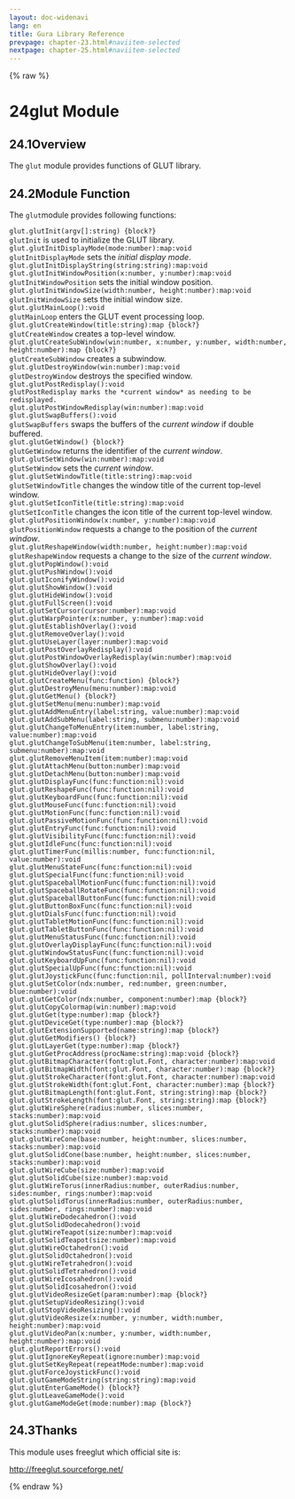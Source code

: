 ```yaml
---
layout: doc-widenavi
lang: en
title: Gura Library Reference
prevpage: chapter-23.html#naviitem-selected
nextpage: chapter-25.html#naviitem-selected
---
```

{% raw %}
<h1><span class="caption-index-1">24</span>glut Module</h1>
<h2><span class="caption-index-2">24.1</span><a name="anchor-24-1"></a>Overview</h2>
<p>
The <code class="highlighter-rouge">glut</code> module provides functions of GLUT library.
</p>
<h2><span class="caption-index-2">24.2</span><a name="anchor-24-2"></a>Module Function</h2>
<p>
The <code class="highlighter-rouge">glut</code>module provides following functions:
</p>
<div class="mb-2"><code>glut.glutInit(argv[]:string) {block?}</code></div>
<div class="mb-2 ml-4">
<code class="highlighter-rouge">glutInit</code> is used to initialize the GLUT library.
</div>
<div class="mb-2"><code>glut.glutInitDisplayMode(mode:number):map:void</code></div>
<div class="mb-2 ml-4">
<code class="highlighter-rouge">glutInitDisplayMode</code> sets the <em>initial display mode</em>.
</div>
<div class="mb-2"><code>glut.glutInitDisplayString(string:string):map:void</code></div>
<div class="mb-2 ml-4">

</div>
<div class="mb-2"><code>glut.glutInitWindowPosition(x:number, y:number):map:void</code></div>
<div class="mb-2 ml-4">
<code class="highlighter-rouge">glutInitWindowPosition</code> sets the initial window position.
</div>
<div class="mb-2"><code>glut.glutInitWindowSize(width:number, height:number):map:void</code></div>
<div class="mb-2 ml-4">
<code class="highlighter-rouge">glutInitWindowSize</code> sets the initial window size.
</div>
<div class="mb-2"><code>glut.glutMainLoop():void</code></div>
<div class="mb-2 ml-4">
<code class="highlighter-rouge">glutMainLoop</code> enters the GLUT event processing loop.
</div>
<div class="mb-2"><code>glut.glutCreateWindow(title:string):map {block?}</code></div>
<div class="mb-2 ml-4">
<code class="highlighter-rouge">glutCreateWindow</code> creates a top-level window.
</div>
<div class="mb-2"><code>glut.glutCreateSubWindow(win:number, x:number, y:number, width:number, height:number):map {block?}</code></div>
<div class="mb-2 ml-4">
<code class="highlighter-rouge">glutCreateSubWindow</code> creates a subwindow.
</div>
<div class="mb-2"><code>glut.glutDestroyWindow(win:number):map:void</code></div>
<div class="mb-2 ml-4">
<code class="highlighter-rouge">glutDestroyWindow</code> destroys the specified window.
</div>
<div class="mb-2"><code>glut.glutPostRedisplay():void</code></div>
<div class="mb-2 ml-4">
<code class="highlighter-rouge">glutPostRedisplay marks the *current window* as needing to be redisplayed.</code>
</div>
<div class="mb-2"><code>glut.glutPostWindowRedisplay(win:number):map:void</code></div>
<div class="mb-2 ml-4">

</div>
<div class="mb-2"><code>glut.glutSwapBuffers():void</code></div>
<div class="mb-2 ml-4">
<code class="highlighter-rouge">glutSwapBuffers</code> swaps the buffers of the <em>current window</em> if double buffered.
</div>
<div class="mb-2"><code>glut.glutGetWindow() {block?}</code></div>
<div class="mb-2 ml-4">
<code class="highlighter-rouge">glutGetWindow</code> returns the identifier of the <em>current window</em>.
</div>
<div class="mb-2"><code>glut.glutSetWindow(win:number):map:void</code></div>
<div class="mb-2 ml-4">
<code class="highlighter-rouge">glutSetWindow</code> sets the <em>current window</em>.
</div>
<div class="mb-2"><code>glut.glutSetWindowTitle(title:string):map:void</code></div>
<div class="mb-2 ml-4">
<code class="highlighter-rouge">glutSetWindowTitle</code> changes the window title of the current top-level window.
</div>
<div class="mb-2"><code>glut.glutSetIconTitle(title:string):map:void</code></div>
<div class="mb-2 ml-4">
<code class="highlighter-rouge">glutSetIconTitle</code> changes the icon title of the current top-level window.
</div>
<div class="mb-2"><code>glut.glutPositionWindow(x:number, y:number):map:void</code></div>
<div class="mb-2 ml-4">
<code class="highlighter-rouge">glutPositionWindow</code> requests a change to the position of the <em>current window</em>.
</div>
<div class="mb-2"><code>glut.glutReshapeWindow(width:number, height:number):map:void</code></div>
<div class="mb-2 ml-4">
<code class="highlighter-rouge">glutReshapeWindow</code> requests a change to the size of the <em>current window</em>.
</div>
<div class="mb-2"><code>glut.glutPopWindow():void</code></div>
<div class="mb-2 ml-4">

</div>
<div class="mb-2"><code>glut.glutPushWindow():void</code></div>
<div class="mb-2 ml-4">

</div>
<div class="mb-2"><code>glut.glutIconifyWindow():void</code></div>
<div class="mb-2 ml-4">

</div>
<div class="mb-2"><code>glut.glutShowWindow():void</code></div>
<div class="mb-2 ml-4">

</div>
<div class="mb-2"><code>glut.glutHideWindow():void</code></div>
<div class="mb-2 ml-4">

</div>
<div class="mb-2"><code>glut.glutFullScreen():void</code></div>
<div class="mb-2 ml-4">

</div>
<div class="mb-2"><code>glut.glutSetCursor(cursor:number):map:void</code></div>
<div class="mb-2 ml-4">

</div>
<div class="mb-2"><code>glut.glutWarpPointer(x:number, y:number):map:void</code></div>
<div class="mb-2 ml-4">

</div>
<div class="mb-2"><code>glut.glutEstablishOverlay():void</code></div>
<div class="mb-2 ml-4">

</div>
<div class="mb-2"><code>glut.glutRemoveOverlay():void</code></div>
<div class="mb-2 ml-4">

</div>
<div class="mb-2"><code>glut.glutUseLayer(layer:number):map:void</code></div>
<div class="mb-2 ml-4">

</div>
<div class="mb-2"><code>glut.glutPostOverlayRedisplay():void</code></div>
<div class="mb-2 ml-4">

</div>
<div class="mb-2"><code>glut.glutPostWindowOverlayRedisplay(win:number):map:void</code></div>
<div class="mb-2 ml-4">

</div>
<div class="mb-2"><code>glut.glutShowOverlay():void</code></div>
<div class="mb-2 ml-4">

</div>
<div class="mb-2"><code>glut.glutHideOverlay():void</code></div>
<div class="mb-2 ml-4">

</div>
<div class="mb-2"><code>glut.glutCreateMenu(func:function) {block?}</code></div>
<div class="mb-2 ml-4">

</div>
<div class="mb-2"><code>glut.glutDestroyMenu(menu:number):map:void</code></div>
<div class="mb-2 ml-4">

</div>
<div class="mb-2"><code>glut.glutGetMenu() {block?}</code></div>
<div class="mb-2 ml-4">

</div>
<div class="mb-2"><code>glut.glutSetMenu(menu:number):map:void</code></div>
<div class="mb-2 ml-4">

</div>
<div class="mb-2"><code>glut.glutAddMenuEntry(label:string, value:number):map:void</code></div>
<div class="mb-2 ml-4">

</div>
<div class="mb-2"><code>glut.glutAddSubMenu(label:string, submenu:number):map:void</code></div>
<div class="mb-2 ml-4">

</div>
<div class="mb-2"><code>glut.glutChangeToMenuEntry(item:number, label:string, value:number):map:void</code></div>
<div class="mb-2 ml-4">

</div>
<div class="mb-2"><code>glut.glutChangeToSubMenu(item:number, label:string, submenu:number):map:void</code></div>
<div class="mb-2 ml-4">

</div>
<div class="mb-2"><code>glut.glutRemoveMenuItem(item:number):map:void</code></div>
<div class="mb-2 ml-4">

</div>
<div class="mb-2"><code>glut.glutAttachMenu(button:number):map:void</code></div>
<div class="mb-2 ml-4">

</div>
<div class="mb-2"><code>glut.glutDetachMenu(button:number):map:void</code></div>
<div class="mb-2 ml-4">

</div>
<div class="mb-2"><code>glut.glutDisplayFunc(func:function:nil):void</code></div>
<div class="mb-2 ml-4">

</div>
<div class="mb-2"><code>glut.glutReshapeFunc(func:function:nil):void</code></div>
<div class="mb-2 ml-4">

</div>
<div class="mb-2"><code>glut.glutKeyboardFunc(func:function:nil):void</code></div>
<div class="mb-2 ml-4">

</div>
<div class="mb-2"><code>glut.glutMouseFunc(func:function:nil):void</code></div>
<div class="mb-2 ml-4">

</div>
<div class="mb-2"><code>glut.glutMotionFunc(func:function:nil):void</code></div>
<div class="mb-2 ml-4">

</div>
<div class="mb-2"><code>glut.glutPassiveMotionFunc(func:function:nil):void</code></div>
<div class="mb-2 ml-4">

</div>
<div class="mb-2"><code>glut.glutEntryFunc(func:function:nil):void</code></div>
<div class="mb-2 ml-4">

</div>
<div class="mb-2"><code>glut.glutVisibilityFunc(func:function:nil):void</code></div>
<div class="mb-2 ml-4">

</div>
<div class="mb-2"><code>glut.glutIdleFunc(func:function:nil):void</code></div>
<div class="mb-2 ml-4">

</div>
<div class="mb-2"><code>glut.glutTimerFunc(millis:number, func:function:nil, value:number):void</code></div>
<div class="mb-2 ml-4">

</div>
<div class="mb-2"><code>glut.glutMenuStateFunc(func:function:nil):void</code></div>
<div class="mb-2 ml-4">

</div>
<div class="mb-2"><code>glut.glutSpecialFunc(func:function:nil):void</code></div>
<div class="mb-2 ml-4">

</div>
<div class="mb-2"><code>glut.glutSpaceballMotionFunc(func:function:nil):void</code></div>
<div class="mb-2 ml-4">

</div>
<div class="mb-2"><code>glut.glutSpaceballRotateFunc(func:function:nil):void</code></div>
<div class="mb-2 ml-4">

</div>
<div class="mb-2"><code>glut.glutSpaceballButtonFunc(func:function:nil):void</code></div>
<div class="mb-2 ml-4">

</div>
<div class="mb-2"><code>glut.glutButtonBoxFunc(func:function:nil):void</code></div>
<div class="mb-2 ml-4">

</div>
<div class="mb-2"><code>glut.glutDialsFunc(func:function:nil):void</code></div>
<div class="mb-2 ml-4">

</div>
<div class="mb-2"><code>glut.glutTabletMotionFunc(func:function:nil):void</code></div>
<div class="mb-2 ml-4">

</div>
<div class="mb-2"><code>glut.glutTabletButtonFunc(func:function:nil):void</code></div>
<div class="mb-2 ml-4">

</div>
<div class="mb-2"><code>glut.glutMenuStatusFunc(func:function:nil):void</code></div>
<div class="mb-2 ml-4">

</div>
<div class="mb-2"><code>glut.glutOverlayDisplayFunc(func:function:nil):void</code></div>
<div class="mb-2 ml-4">

</div>
<div class="mb-2"><code>glut.glutWindowStatusFunc(func:function:nil):void</code></div>
<div class="mb-2 ml-4">

</div>
<div class="mb-2"><code>glut.glutKeyboardUpFunc(func:function:nil):void</code></div>
<div class="mb-2 ml-4">

</div>
<div class="mb-2"><code>glut.glutSpecialUpFunc(func:function:nil):void</code></div>
<div class="mb-2 ml-4">

</div>
<div class="mb-2"><code>glut.glutJoystickFunc(func:function:nil, pollInterval:number):void</code></div>
<div class="mb-2 ml-4">

</div>
<div class="mb-2"><code>glut.glutSetColor(ndx:number, red:number, green:number, blue:number):void</code></div>
<div class="mb-2 ml-4">

</div>
<div class="mb-2"><code>glut.glutGetColor(ndx:number, component:number):map {block?}</code></div>
<div class="mb-2 ml-4">

</div>
<div class="mb-2"><code>glut.glutCopyColormap(win:number):map:void</code></div>
<div class="mb-2 ml-4">

</div>
<div class="mb-2"><code>glut.glutGet(type:number):map {block?}</code></div>
<div class="mb-2 ml-4">

</div>
<div class="mb-2"><code>glut.glutDeviceGet(type:number):map {block?}</code></div>
<div class="mb-2 ml-4">

</div>
<div class="mb-2"><code>glut.glutExtensionSupported(name:string):map {block?}</code></div>
<div class="mb-2 ml-4">

</div>
<div class="mb-2"><code>glut.glutGetModifiers() {block?}</code></div>
<div class="mb-2 ml-4">

</div>
<div class="mb-2"><code>glut.glutLayerGet(type:number):map {block?}</code></div>
<div class="mb-2 ml-4">

</div>
<div class="mb-2"><code>glut.glutGetProcAddress(procName:string):map:void {block?}</code></div>
<div class="mb-2 ml-4">

</div>
<div class="mb-2"><code>glut.glutBitmapCharacter(font:glut.Font, character:number):map:void</code></div>
<div class="mb-2 ml-4">

</div>
<div class="mb-2"><code>glut.glutBitmapWidth(font:glut.Font, character:number):map {block?}</code></div>
<div class="mb-2 ml-4">

</div>
<div class="mb-2"><code>glut.glutStrokeCharacter(font:glut.Font, character:number):map:void</code></div>
<div class="mb-2 ml-4">

</div>
<div class="mb-2"><code>glut.glutStrokeWidth(font:glut.Font, character:number):map {block?}</code></div>
<div class="mb-2 ml-4">

</div>
<div class="mb-2"><code>glut.glutBitmapLength(font:glut.Font, string:string):map {block?}</code></div>
<div class="mb-2 ml-4">

</div>
<div class="mb-2"><code>glut.glutStrokeLength(font:glut.Font, string:string):map {block?}</code></div>
<div class="mb-2 ml-4">

</div>
<div class="mb-2"><code>glut.glutWireSphere(radius:number, slices:number, stacks:number):map:void</code></div>
<div class="mb-2 ml-4">

</div>
<div class="mb-2"><code>glut.glutSolidSphere(radius:number, slices:number, stacks:number):map:void</code></div>
<div class="mb-2 ml-4">

</div>
<div class="mb-2"><code>glut.glutWireCone(base:number, height:number, slices:number, stacks:number):map:void</code></div>
<div class="mb-2 ml-4">

</div>
<div class="mb-2"><code>glut.glutSolidCone(base:number, height:number, slices:number, stacks:number):map:void</code></div>
<div class="mb-2 ml-4">

</div>
<div class="mb-2"><code>glut.glutWireCube(size:number):map:void</code></div>
<div class="mb-2 ml-4">

</div>
<div class="mb-2"><code>glut.glutSolidCube(size:number):map:void</code></div>
<div class="mb-2 ml-4">

</div>
<div class="mb-2"><code>glut.glutWireTorus(innerRadius:number, outerRadius:number, sides:number, rings:number):map:void</code></div>
<div class="mb-2 ml-4">

</div>
<div class="mb-2"><code>glut.glutSolidTorus(innerRadius:number, outerRadius:number, sides:number, rings:number):map:void</code></div>
<div class="mb-2 ml-4">

</div>
<div class="mb-2"><code>glut.glutWireDodecahedron():void</code></div>
<div class="mb-2 ml-4">

</div>
<div class="mb-2"><code>glut.glutSolidDodecahedron():void</code></div>
<div class="mb-2 ml-4">

</div>
<div class="mb-2"><code>glut.glutWireTeapot(size:number):map:void</code></div>
<div class="mb-2 ml-4">

</div>
<div class="mb-2"><code>glut.glutSolidTeapot(size:number):map:void</code></div>
<div class="mb-2 ml-4">

</div>
<div class="mb-2"><code>glut.glutWireOctahedron():void</code></div>
<div class="mb-2 ml-4">

</div>
<div class="mb-2"><code>glut.glutSolidOctahedron():void</code></div>
<div class="mb-2 ml-4">

</div>
<div class="mb-2"><code>glut.glutWireTetrahedron():void</code></div>
<div class="mb-2 ml-4">

</div>
<div class="mb-2"><code>glut.glutSolidTetrahedron():void</code></div>
<div class="mb-2 ml-4">

</div>
<div class="mb-2"><code>glut.glutWireIcosahedron():void</code></div>
<div class="mb-2 ml-4">

</div>
<div class="mb-2"><code>glut.glutSolidIcosahedron():void</code></div>
<div class="mb-2 ml-4">

</div>
<div class="mb-2"><code>glut.glutVideoResizeGet(param:number):map {block?}</code></div>
<div class="mb-2 ml-4">

</div>
<div class="mb-2"><code>glut.glutSetupVideoResizing():void</code></div>
<div class="mb-2 ml-4">

</div>
<div class="mb-2"><code>glut.glutStopVideoResizing():void</code></div>
<div class="mb-2 ml-4">

</div>
<div class="mb-2"><code>glut.glutVideoResize(x:number, y:number, width:number, height:number):map:void</code></div>
<div class="mb-2 ml-4">

</div>
<div class="mb-2"><code>glut.glutVideoPan(x:number, y:number, width:number, height:number):map:void</code></div>
<div class="mb-2 ml-4">

</div>
<div class="mb-2"><code>glut.glutReportErrors():void</code></div>
<div class="mb-2 ml-4">

</div>
<div class="mb-2"><code>glut.glutIgnoreKeyRepeat(ignore:number):map:void</code></div>
<div class="mb-2 ml-4">

</div>
<div class="mb-2"><code>glut.glutSetKeyRepeat(repeatMode:number):map:void</code></div>
<div class="mb-2 ml-4">

</div>
<div class="mb-2"><code>glut.glutForceJoystickFunc():void</code></div>
<div class="mb-2 ml-4">

</div>
<div class="mb-2"><code>glut.glutGameModeString(string:string):map:void</code></div>
<div class="mb-2 ml-4">

</div>
<div class="mb-2"><code>glut.glutEnterGameMode() {block?}</code></div>
<div class="mb-2 ml-4">

</div>
<div class="mb-2"><code>glut.glutLeaveGameMode():void</code></div>
<div class="mb-2 ml-4">

</div>
<div class="mb-2"><code>glut.glutGameModeGet(mode:number):map {block?}</code></div>
<div class="mb-2 ml-4">

</div>
<h2><span class="caption-index-2">24.3</span><a name="anchor-24-3"></a>Thanks</h2>
<p>
This module uses freeglut which official site is:
</p>
<p>
<a href="http://freeglut.sourceforge.net/">http://freeglut.sourceforge.net/</a>
</p>
{% endraw %}
